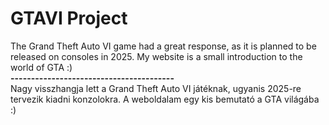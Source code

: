 # GTAVI Project
The Grand Theft Auto VI game had a great response, as it is planned to be released on consoles in 2025.
My website is a small introduction to the world of GTA :)<br>
**----------------------------------------**<br>
Nagy visszhangja lett a Grand Theft Auto VI játéknak, ugyanis 2025-re tervezik kiadni konzolokra. 
A weboldalam egy kis bemutató a GTA világába :)
